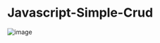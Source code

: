 # Javascript-Simple-Crud
![image](https://user-images.githubusercontent.com/104350745/165057429-44616837-ab9c-4e0a-935f-c2d694a2f4f3.png)
